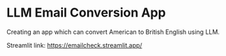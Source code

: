 # LLM Email Conversion App
 Creating an app which can convert American to British English using LLM. 

Streamlit link: https://emailcheck.streamlit.app/
